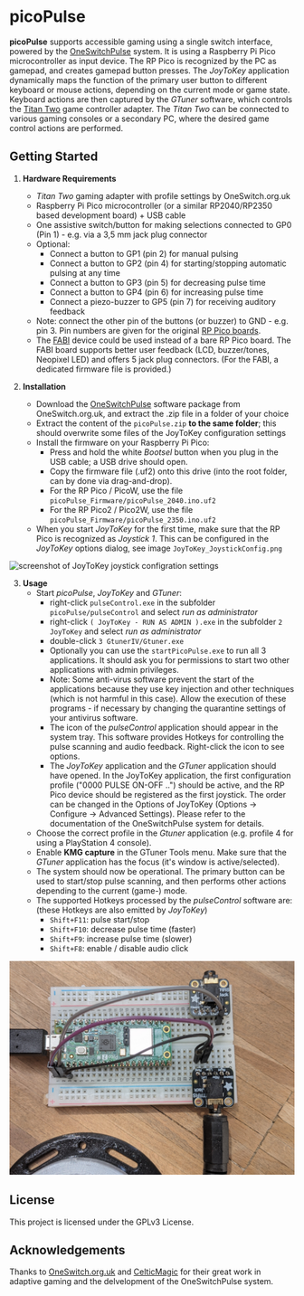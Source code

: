 # picoPulse

**picoPulse** supports accessible gaming using a single switch interface, powered by the [OneSwitchPulse](https://oneswitch.org.uk/page/one-switch-pulse) system. It is using a Raspberry Pi Pico microcontroller as input device. The RP Pico is recognized by the PC as gamepad, and creates gamepad button presses. The _JoyToKey_ application dynamically maps the function of the primary user button to different keyboard or mouse actions, depending on the current mode or game state. Keyboard actions are then captured by the _GTuner_ software, which controls the [Titan Two](https://www.consoletuner.com/products/titan-two/) game controller adapter. The _Titan Two_ can be connected to various gaming consoles or a secondary PC, where the desired game control actions are performed.


## Getting Started

1. **Hardware Requirements**
    - _Titan Two_ gaming adapter with profile settings by OneSwitch.org.uk
    - Raspberry Pi Pico microcontroller (or a similar RP2040/RP2350 based development board) + USB cable
    - One assistive switch/button for making selections connected to GP0 (Pin 1) - e.g. via a 3,5 mm jack plug connector 
    - Optional: 
        - Connect a button to GP1 (pin 2) for manual pulsing
        - Connect a button to GP2 (pin 4) for starting/stopping automatic pulsing at any time
        - Connect a button to GP3 (pin 5) for decreasing pulse time  
        - Connect a button to GP4 (pin 6) for increasing pulse time
        - Connect a piezo-buzzer to GP5 (pin 7) for receiving auditory feedback
    - Note: connect the other pin of the buttons (or buzzer) to GND - e.g. pin 3. Pin numbers are given for the original [RP Pico boards](https://docs.micropython.org/en/latest/_images/pico_pinout.png).
    - The [FABI](https://github.com/asterics/FABI) device could be used instead of a bare RP Pico board. The FABI board supports better user feedback (LCD, buzzer/tones, Neopixel LED) and offers 5 jack plug connectors. (For the FABI, a dedicated firmware file is provided.)

2. **Installation**
    - Download the [OneSwitchPulse](https://oneswitch.org.uk/page/one-switch-pulse) software package from OneSwitch.org.uk, and extract the .zip file in a folder of your choice
    - Extract the content of the `picoPulse.zip` **to the same folder**; this should overwrite some files of the JoyToKey configuration settings
    - Install the firmware on your Raspberry Pi Pico:
        - Press and hold the white _Bootsel_ button when you plug in the USB cable; a USB drive should open.
        - Copy the firmware file (.uf2) onto this drive (into the root folder, can by done via drag-and-drop).
        - For the RP Pico / PicoW, use the file `picoPulse_Firmware/picoPulse_2040.ino.uf2`
        - For the RP Pico2 / Pico2W, use the file `picoPulse_Firmware/picoPulse_2350.ino.uf2`
	- When you start _JoyToKey_ for the first time, make sure that the RP Pico is recognized as _Joystick 1_. This can be configured in the _JoyToKey_ options dialog, see image `JoyToKey_JoystickConfig.png`

![screenshot of JoyToKey joystick configration settings](JoyToKey_JoystickConfig.png)


3. **Usage**
    - Start _picoPulse_, _JoyToKey_ and _GTuner_:
        - right-click `pulseControl.exe` in the subfolder `picoPulse/pulseControl` and select _run as administrator_
        - right-click `( JoyToKey - RUN AS ADMIN ).exe` in the subfolder `2 JoyToKey` and select _run as administrator_
		- double-click `3 GtunerIV/Gtuner.exe`
        - Optionally you can use the `startPicoPulse.exe` to run all 3 applications. It should ask you for permissions to start two other applications with admin privileges.
        - Note: Some anti-virus software prevent the start of the applications because they use key injection and other techniques (which is not harmful in this case). Allow the execution of these programs - if necessary by changing the quarantine settings of your antivirus software.
        - The icon of the _pulseControl_ application should appear in the system tray. This software provides Hotkeys for controlling the pulse scanning and audio feedback. Right-click the icon to see options. 
        - The _JoyToKey_ application and the _GTuner_ application should have opened. In the JoyToKey application, the first configuration profile ("0000 PULSE ON-OFF ..") should be active, and the RP Pico device should be registered as the first joystick. The order can be changed in the Options of JoyToKey (Options -> Configure -> Advanced Settings). Please refer to the documentation of the OneSwitchPulse system for details.  
    - Choose the correct profile in the _Gtuner_ application (e.g. profile 4 for using a PlayStation 4 console).
    - Enable **KMG capture** in the GTuner Tools menu. Make sure that the _GTuner_ application has the focus (it's window is active/selected).
    - The system should now be operational. The primary button can be used to start/stop pulse scanning, and then performs other actions depending to the current (game-) mode.
    - The supported Hotkeys processed by the _pulseControl_ software are: (these Hotkeys are also emitted by _JoyToKey_)
        - `Shift+F11`: pulse start/stop
        - `Shift+F10`: decrease pulse time (faster)
        - `Shift+F9`: increase pulse time (slower)
        - `Shift+F8`: enable / disable audio click


![image of pico pulse with 2 buttons on a breadboard](img/breadboard_photo.jpg)

## License

This project is licensed under the GPLv3 License.

## Acknowledgements

Thanks to [OneSwitch.org.uk](https://OneSwitch.org.uk) and [CelticMagic](https://celticmagic.org) for their great work in adaptive gaming and the delvelopment of the OneSwitchPulse system.
